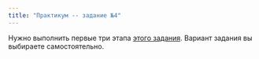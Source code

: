 ```yaml
---
title: "Практикум -- задание №4"
---
```


Нужно выполнить первые три этапа [этого задания](/project/statement.md).
Вариант задания вы выбираете самостоятельно.
